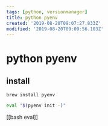 ```yaml
---
tags: [python, versionmanager]
title: python pyenv
created: '2019-08-20T09:07:27.833Z'
modified: '2019-08-20T09:09:56.103Z'
---
```


# python pyenv

## install
`brew install pyenv`

```sh
eval "$(pyenv init -)"
```
[[bash eval]]
